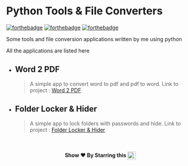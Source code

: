 # Python Tools & File Converters

[![forthebadge](https://forthebadge.com/images/badges/for-you.svg)](https://forthebadge.com)
[![forthebadge](https://forthebadge.com/images/badges/built-with-love.svg)](https://forthebadge.com)
[![forthebadge](https://forthebadge.com/images/badges/made-with-python.svg)](https://forthebadge.com)

Some tools and file conversion applications written by me using python

All the applications are listed here

* ## Word 2 PDF
	> A simple app to convert word to pdf and pdf to word.
	> Link to project : [Word 2 PDF](https://github.com/pyGuru123/Python-Tools-and-File-Converters/tree/main/Word2PDF)

* ## Folder Locker & Hider
	> A simple app to lock folders with passwords and hide.
	> Link to project : [Folder Locker & Hider](https://github.com/pyGuru123/Python-Tools-and-File-Converters/tree/main/Folder%20Locker%20%26%20Hider)
	
	
<br/>
<h4 align="center"> Show ❤️ By Starring this <img align='center'  height="22" src="https://img.shields.io/badge/Repo!%F0%9F%98%8A-purple.svg?&style=for-the-badge&logoColor=green" /></h4>
